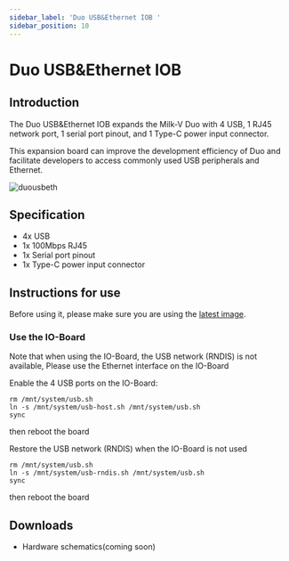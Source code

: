 ```yaml
---
sidebar_label: 'Duo USB&Ethernet IOB '
sidebar_position: 10
---
```

# Duo USB&Ethernet IOB
## Introduction

The Duo USB&Ethernet IOB expands the Milk-V Duo with 4 USB, 1 RJ45 network port, 1 serial port pinout, and 1 Type-C power input connector.  

This expansion board can improve the development efficiency of Duo and facilitate developers to access commonly used USB peripherals and Ethernet.

![duousbeth](/docs/duo/duousbethiob.webp)

## Specification

- 4x USB
- 1x 100Mbps RJ45
- 1x Serial port pinout
- 1x Type-C power input connector

## Instructions for use
Before using it, please make sure you are using the [latest image](https://milkv.io/docs/duo/resources/image&sdk).

### Use the IO-Board
Note that when using the IO-Board, the USB network (RNDIS) is not available, Please use the Ethernet interface on the IO-Board

Enable the 4 USB ports on the IO-Board:

~~~
rm /mnt/system/usb.sh
ln -s /mnt/system/usb-host.sh /mnt/system/usb.sh
sync
~~~

then reboot the board

Restore the USB network (RNDIS) when the IO-Board is not used

~~~
rm /mnt/system/usb.sh
ln -s /mnt/system/usb-rndis.sh /mnt/system/usb.sh
sync
~~~

then reboot the board

## Downloads
- Hardware schematics(coming soon)
